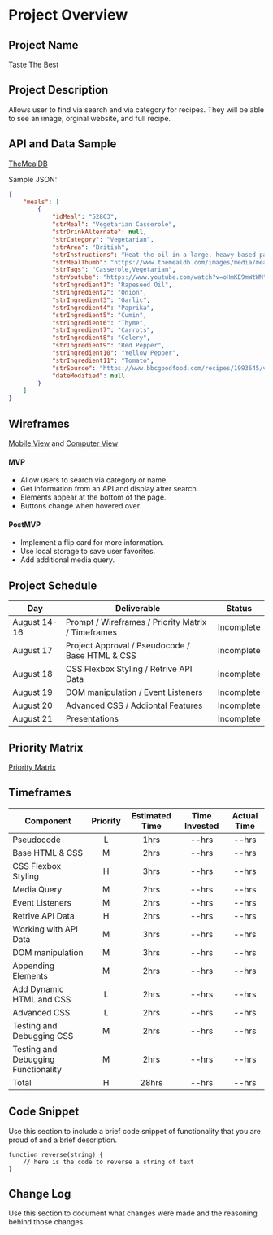# Project Overview

## Project Name

Taste The Best

## Project Description

Allows user to find via search and via category for recipes. They will be able to see an image, orginal website, and full recipe. 

## API and Data Sample

[TheMealDB](https://www.themealdb.com/api.php)

Sample JSON:
```json
{
    "meals": [
        {
            "idMeal": "52863",
            "strMeal": "Vegetarian Casserole",
            "strDrinkAlternate": null,
            "strCategory": "Vegetarian",
            "strArea": "British",
            "strInstructions": "Heat the oil in a large, heavy-based pan. Add the onions and cook gently for 5 – 10 mins until softened.\r\nAdd the garlic, spices, dried thyme, carrots, celery and peppers and cook for 5 minutes.\r\nAdd the tomatoes, stock, courgettes and fresh thyme and cook for 20 - 25 minutes.\r\nTake out the thyme sprigs. Stir in the lentils and bring back to a simmer. Serve with wild and white basmati rice, mash or quinoa.",
            "strMealThumb": "https://www.themealdb.com/images/media/meals/vptwyt1511450962.jpg",
            "strTags": "Casserole,Vegetarian",
            "strYoutube": "https://www.youtube.com/watch?v=oHmKE9mWtWM",
            "strIngredient1": "Rapeseed Oil",
            "strIngredient2": "Onion",
            "strIngredient3": "Garlic",
            "strIngredient4": "Paprika",
            "strIngredient5": "Cumin",
            "strIngredient6": "Thyme",
            "strIngredient7": "Carrots",
            "strIngredient8": "Celery",
            "strIngredient9": "Red Pepper",
            "strIngredient10": "Yellow Pepper",
            "strIngredient11": "Tomato",
            "strSource": "https://www.bbcgoodfood.com/recipes/1993645/vegetarian-casserole",
            "dateModified": null
        }
    ]
}
```

## Wireframes

[Mobile View](https://wireframe.cc/vgF7JQ) and 
[Computer View](https://wireframe.cc/AeBPyN)

#### MVP 

- Allow users to search via category or name.
- Get information from an API and display after search.
- Elements appear at the bottom of the page. 
- Buttons change when hovered over.

#### PostMVP  

- Implement a flip card for more information.
- Use local storage to save user favorites.
- Add additional media query. 

## Project Schedule

|  Day | Deliverable | Status
|---|---| ---|
|August 14-16| Prompt / Wireframes / Priority Matrix / Timeframes | Incomplete
|August 17| Project Approval / Pseudocode / Base HTML & CSS | Incomplete
|August 18| CSS Flexbox Styling / Retrive API Data | Incomplete
|August 19| DOM manipulation / Event Listeners | Incomplete
|August 20| Advanced CSS / Addiontal Features | Incomplete
|August 21| Presentations | Incomplete

## Priority Matrix

[Priority Matrix](https://res.cloudinary.com/ams17b20/image/upload/v1597525586/Matrix/Priority%20Matrix.png)

## Timeframes

| Component | Priority | Estimated Time | Time Invested | Actual Time |
| --- | :---: |  :---: | :---: | :---: |
| Pseudocode | L | 1hrs| --hrs | --hrs |
| Base HTML & CSS | M | 2hrs| --hrs | --hrs |
| CSS Flexbox Styling | H | 3hrs| --hrs | --hrs |
| Media Query | M | 2hrs| --hrs | --hrs |
| Event Listeners | M | 2hrs| --hrs | --hrs |
| Retrive API Data | H | 2hrs| --hrs | --hrs |
| Working with API Data | M | 3hrs| --hrs | --hrs |
| DOM manipulation | M | 3hrs| --hrs | --hrs |
| Appending Elements | M | 2hrs| --hrs | --hrs |
| Add Dynamic HTML and CSS | L | 2hrs| --hrs | --hrs |
| Advanced CSS | L | 2hrs| --hrs | --hrs |
| Testing and Debugging CSS | M | 2hrs| --hrs | --hrs |
| Testing and Debugging Functionality | M | 2hrs| --hrs | --hrs |
| Total | H | 28hrs| --hrs | --hrs |

## Code Snippet

Use this section to include a brief code snippet of functionality that you are proud of and a brief description.  

```
function reverse(string) {
	// here is the code to reverse a string of text
}
```

## Change Log
 Use this section to document what changes were made and the reasoning behind those changes.  
